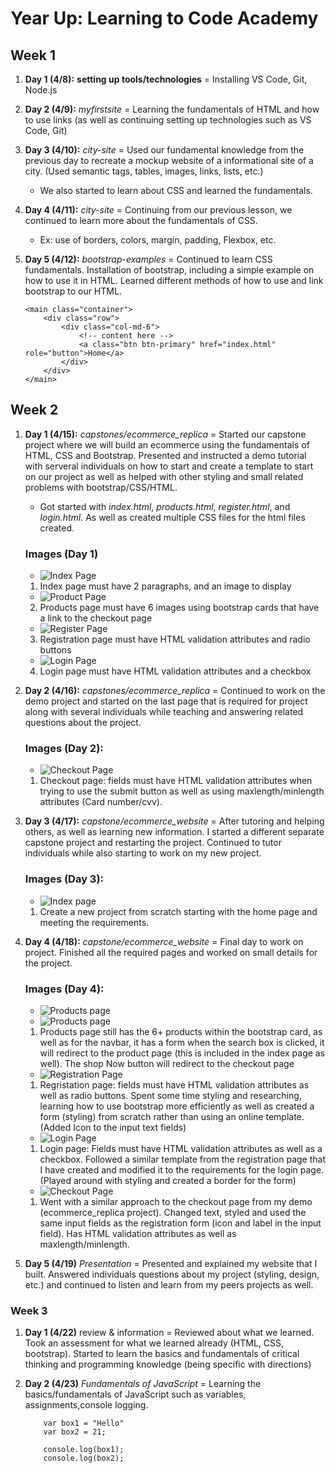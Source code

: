 # Year Up: Learning to Code Academy 

## Week 1

1. **Day 1 (4/8):** **setting up tools/technologies** = Installing VS Code, Git, Node.js

2. **Day 2 (4/9):** *myfirstsite* = Learning the fundamentals of HTML and how to use links (as well as continuing setting up technologies such as VS Code, Git)

3. **Day 3 (4/10):** *city-site* = Used our fundamental knowledge from the previous day to recreate a mockup website of a informational site of a city. (Used semantic tags, tables, images, links, lists, etc.)
    - We also started to learn about CSS and learned the fundamentals.

4. **Day 4 (4/11):** *city-site* = Continuing from our previous  lesson, we continued to learn more about the fundamentals of CSS. 
    - Ex: use of borders,  colors, margin, padding, Flexbox, etc.

5. **Day 5 (4/12):** *bootstrap-examples* = Continued to learn CSS fundamentals. Installation of bootstrap, including a simple example on how to use it in HTML. Learned different methods of how to use and link bootstrap to our HTML.
    ```
    <main class="container">
        <div class="row">
            <div class="col-md-6">
                <!-- content here -->
                <a class="btn btn-primary" href="index.html" role="button">Home</a>
            </div>
        </div>
    </main>
    ```

## Week 2

1. **Day 1 (4/15):** *capstones/ecommerce_replica* = Started our capstone project where we will build an ecommerce using the fundamentals of HTML, CSS and Bootstrap. Presented and instructed a demo tutorial with serveral individuals on how to start and create a template to start on our project as well as helped with other styling and small related problems with bootstrap/CSS/HTML. 
    - Got started with *index.html*, *products.html*, *register.html*, and *login.html*. As well as created multiple CSS files for the html files created. 
    ### Images (Day 1)
    - ![Index Page](/Screenshots/ecommerce_replica/ecommerce_replica_index.png)
    1. Index page must have 2 paragraphs, and an image to display
    - ![Product Page](/Screenshots/ecommerce_replica/ecommerce_replica_products.png)
    2. Products page must have 6 images using bootstrap cards that have a link to the checkout page
    - ![Register Page](/Screenshots/ecommerce_replica/ecommerce_replica_register.png)
    3. Registration page must have HTML validation attributes and radio buttons
    - ![Login Page](/Screenshots/ecommerce_replica/ecommerce_replica_login.png)
    4. Login page must have HTML validation attributes and a checkbox

2. **Day 2 (4/16):** *capstones/ecommerce_replica* = Continued to work on the demo project and started on the last page that is required for project along with several individuals while teaching and answering related questions about the project.
    ### Images (Day 2):
    - ![Checkout Page](/Screenshots/ecommerce_replica/ecommerce_replica_checkout.png)
    1. Checkout page: fields must have HTML validation attributes when trying to use the submit button as well as using maxlength/minlength attributes (Card number/cvv).

3. **Day 3 (4/17):** *capstone/ecommerce_website* = After tutoring and helping others, as well as learning new information. I started a different separate capstone project and restarting the project. Continued to tutor individuals while also starting to work on my new project. 
    ### Images (Day 3):
    - ![Index page](/Screenshots/ecommerce_website/ecommerce_website_index.png)
    1.  Create a new project from scratch starting with the home page and meeting the requirements.

4. **Day 4 (4/18):** *capstone/ecommerce_website* = Final day to work on project. Finished all the required pages and worked on small details for the project. 
    ### Images (Day 4):
    - ![Products page](/Screenshots/ecommerce_website/ecommerce_website_products_1.png)
    - ![Products page](/Screenshots/ecommerce_website/ecommerce_website_products_2.png)
    1. Products page still has the 6+ products within the bootstrap card, as well as for the navbar, it has a form when the search box is clicked, it will redirect to the product page (this is included in the index page as well). The shop Now button will redirect to the checkout page

    - ![Registration Page](/Screenshots/ecommerce_website/ecommerce_website_register.png)
    1. Regristation page: fields must have HTML validation attributes as well as radio buttons. Spent some time styling and researching, learning how to use bootstrap more efficiently as well as created a form (styling) from scratch rather than using an online template. (Added Icon to the input text fields)

    - ![Login Page](/Screenshots/ecommerce_website/ecommerce_website_login.png)
    1. Login page: Fields must have HTML validation attributes as well as a checkbox. Followed a similar template from the registration page that I have created and modified it to the requirements for the login page. (Played around with styling and created a border for the form)

    - ![Checkout Page](/Screenshots/ecommerce_website/ecommerce_website_checkout.png)
    1. Went with a similar approach to the checkout page from my demo (ecommerce_replica project). Changed text, styled and used the same input fields as the registration form (icon and label in the input field). Has HTML validation attributes as well as maxlength/minlength.

5. **Day 5 (4/19)** *Presentation* = Presented and explained my website that I built. Answered individuals questions about my project (styling, design, etc.) and continued to listen and learn from my peers projects as well. 

### Week 3

1. **Day 1 (4/22)** review & information = Reviewed about what we learned. Took an assessment for what we learned already (HTML, CSS, bootstrap). Started to learn the basics and fundamentals of critical thinking and programming knowledge (being specific with directions) 

2. **Day 2 (4/23)** *Fundamentals of JavaScript* = Learning the basics/fundamentals of JavaScript such as variables, assignments,console logging. 
    ```
        var box1 = "Hello"
        var box2 = 21;

        console.log(box1);
        console.log(box2);
    ```

